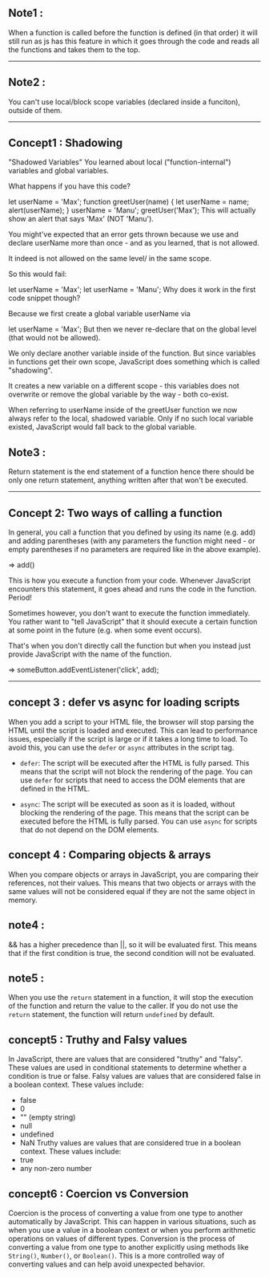 ## Note1 :

When a function is called before the function is defined (in that order) it will still run as js has this feature in which it goes through the code and reads all the functions and takes them to the top.

---

## Note2 :

You can't use local/block scope variables (declared inside a funciton), outside of them.

---

## Concept1 : Shadowing

"Shadowed Variables"
You learned about local ("function-internal") variables and global variables.

What happens if you have this code?

let userName = 'Max';
function greetUser(name) {
let userName = name;
alert(userName);
}
userName = 'Manu';
greetUser('Max');
This will actually show an alert that says 'Max' (NOT 'Manu').

You might've expected that an error gets thrown because we use and declare userName more than once - and as you learned, that is not allowed.

It indeed is not allowed on the same level/ in the same scope.

So this would fail:

let userName = 'Max';
let userName = 'Manu';
Why does it work in the first code snippet though?

Because we first create a global variable userName via

let userName = 'Max';
But then we never re-declare that on the global level (that would not be allowed).

We only declare another variable inside of the function. But since variables in functions get their own scope, JavaScript does something which is called "shadowing".

It creates a new variable on a different scope - this variables does not overwrite or remove the global variable by the way - both co-exist.

When referring to userName inside of the greetUser function we now always refer to the local, shadowed variable. Only if no such local variable existed, JavaScript would fall back to the global variable.

## Note3 :

Return statement is the end statement of a function hence there should be only one return statement, anything written after that won't be executed.

---

## Concept 2: Two ways of calling a function

In general, you call a function that you defined by using its name (e.g. add) and adding parentheses (with any parameters the function might need - or empty parentheses if no parameters are required like in the above example).

=> add()

This is how you execute a function from your code. Whenever JavaScript encounters this statement, it goes ahead and runs the code in the function. Period!

Sometimes however, you don't want to execute the function immediately. You rather want to "tell JavaScript" that it should execute a certain function at some point in the future (e.g. when some event occurs).

That's when you don't directly call the function but when you instead just provide JavaScript with the name of the function.

=> someButton.addEventListener('click', add);

---

## concept 3 : defer vs async for loading scripts

When you add a script to your HTML file, the browser will stop parsing the HTML until the script is loaded and executed. This can lead to performance issues, especially if the script is large or if it takes a long time to load.
To avoid this, you can use the `defer` or `async` attributes in the script tag.

- `defer`: The script will be executed after the HTML is fully parsed. This means that the script will not block the rendering of the page. You can use `defer` for scripts that need to access the DOM elements that are defined in the HTML.

- `async`: The script will be executed as soon as it is loaded, without blocking the rendering of the page. This means that the script can be executed before the HTML is fully parsed. You can use `async` for scripts that do not depend on the DOM elements.

## concept 4 : Comparing objects & arrays

When you compare objects or arrays in JavaScript, you are comparing their references, not their values. This means that two objects or arrays with the same values will not be considered equal if they are not the same object in memory.

## note4 :

&& has a higher precedence than ||, so it will be evaluated first. This means that if the first condition is true, the second condition will not be evaluated.

## note5 :

When you use the `return` statement in a function, it will stop the execution of the function and return the value to the caller. If you do not use the `return` statement, the function will return `undefined` by default.

## concept5 : Truthy and Falsy values

In JavaScript, there are values that are considered "truthy" and "falsy". These values are used in conditional statements to determine whether a condition is true or false.
Falsy values are values that are considered false in a boolean context. These values include:

- false
- 0
- "" (empty string)
- null
- undefined
- NaN
  Truthy values are values that are considered true in a boolean context. These values include:
- true
- any non-zero number

## concept6 : Coercion vs Conversion

Coercion is the process of converting a value from one type to another automatically by JavaScript. This can happen in various situations, such as when you use a value in a boolean context or when you perform arithmetic operations on values of different types.
Conversion is the process of converting a value from one type to another explicitly using methods like `String()`, `Number()`, or `Boolean()`. This is a more controlled way of converting values and can help avoid unexpected behavior.
